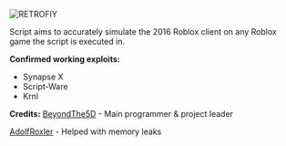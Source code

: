 ![RETROFIY](https://cdn.discordapp.com/attachments/947197644076351591/1010407584198565948/Title.png)

Script aims to accurately simulate the 2016 Roblox client on any Roblox game the script is executed in.

**Confirmed working exploits:**
- Synapse X
- Script-Ware
- Krnl

**Credits:**
[BeyondThe5D](https://github.com/BeyondThe5D) - Main programmer & project leader

[AdolfRoxler](https://github.com/AdolfRoxler) - Helped with memory leaks
